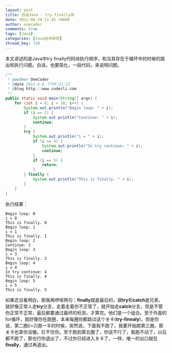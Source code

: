 ```yaml
---
layout: post
title: 白话Java - try-finally块
date: 2012-06-29 11:45 +0800
author: onecoder
comments: true
tags: [Java]
categories: [Java技术研究]
thread_key: 710
---
```


本文讲述的是Java中try finally代码块执行顺序，和当其存在于循环中的时候的跳出和执行问题。白话，也要简化，一段代码，来说明问题。

```java
/**
 * @author OneCoder
 * @date 2012-6-8 下午9:21:22
 * @blog http://www.coderli.com
 */
public static void main(String[] args) {
    for (int i = 0; i < 10; i++) {
        System.out.println("Begin loop: " + i);
        if (i == 2) {
            System.out.println("Continue: " + i);
            continue;
        }
        try {
            System.out.println("i = " + i);
            if (i == 4) {
                System.out.println("In try continue: " + i);
                continue;
            }
            if (i == 5) {
                return;
            }
        } finally {
            System.out.println("This is finally. " + i);
        }
    }
}
```

执行结果：

```text
Begin loop: 0
i = 0
This is finally. 0
Begin loop: 1
i = 1
This is finally. 1
Begin loop: 2
Continue: 2
Begin loop: 3
i = 3
This is finally. 3
Begin loop: 4
i = 4
In try continue: 4
This is finally. 4
Begin loop: 5
i = 5
This is finally. 5
```

如果还没看明白，那我再啰嗦两句：**finally**就是最后的，跟**try**和**catch**是兄弟，就好像正常人走**try**分支，走着走着你不正常了，就开始走**catch**分支，但是不管你正常不正常，最后都要通过最终的检测，才算完。他们是一个组合。至于外面的for循环，就好像你在跑圈，本来每圈你都路过这个关卡(**try-finnaly**)，但是你说，第二圈(i=2)跑一半的时候，突然说，下面我不跑了，我要开始跑第三圈，那关卡也拿你没辙。拦不住你。至于跑到第五圈了，你说不行了，我跑不动了，以后都不跑了，那也行你退出了，不过你已经进入关卡了，一样，唯一的出口就在**finally**，通过再退出。
